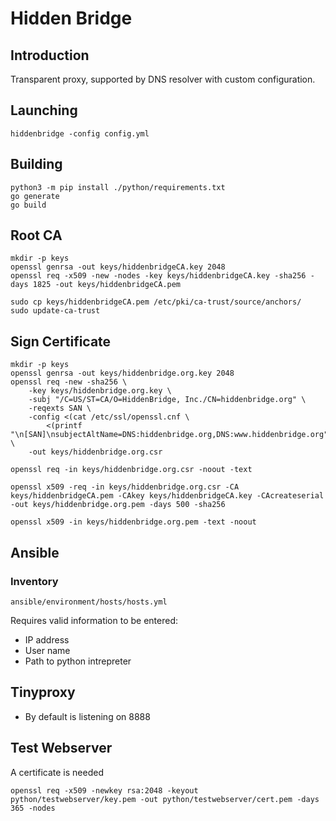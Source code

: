 # Hidden Bridge
## Introduction
Transparent proxy, supported by DNS resolver with custom configuration.

## Launching
```
hiddenbridge -config config.yml
```

## Building
```
python3 -m pip install ./python/requirements.txt
go generate
go build
```

## Root CA
```
mkdir -p keys
openssl genrsa -out keys/hiddenbridgeCA.key 2048
openssl req -x509 -new -nodes -key keys/hiddenbridgeCA.key -sha256 -days 1825 -out keys/hiddenbridgeCA.pem
```

```
sudo cp keys/hiddenbridgeCA.pem /etc/pki/ca-trust/source/anchors/
sudo update-ca-trust
```

## Sign Certificate
```
mkdir -p keys
openssl genrsa -out keys/hiddenbridge.org.key 2048
openssl req -new -sha256 \
    -key keys/hiddenbridge.org.key \
    -subj "/C=US/ST=CA/O=HiddenBridge, Inc./CN=hiddenbridge.org" \
    -reqexts SAN \
    -config <(cat /etc/ssl/openssl.cnf \
        <(printf "\n[SAN]\nsubjectAltName=DNS:hiddenbridge.org,DNS:www.hiddenbridge.org")) \
    -out keys/hiddenbridge.org.csr

openssl req -in keys/hiddenbridge.org.csr -noout -text

openssl x509 -req -in keys/hiddenbridge.org.csr -CA keys/hiddenbridgeCA.pem -CAkey keys/hiddenbridgeCA.key -CAcreateserial -out keys/hiddenbridge.org.pem -days 500 -sha256

openssl x509 -in keys/hiddenbridge.org.pem -text -noout
```

## Ansible
### Inventory
```
ansible/environment/hosts/hosts.yml
```
Requires valid information to be entered:
* IP address
* User name
* Path to python intrepreter

## Tinyproxy
* By default is listening on 8888

## Test Webserver
A certificate is needed
```
openssl req -x509 -newkey rsa:2048 -keyout python/testwebserver/key.pem -out python/testwebserver/cert.pem -days 365 -nodes
```

